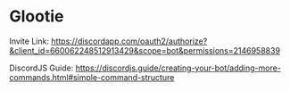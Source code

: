 # Glootie

Invite Link:
https://discordapp.com/oauth2/authorize?&client_id=660062248512913429&scope=bot&permissions=2146958839

DiscordJS Guide:
https://discordjs.guide/creating-your-bot/adding-more-commands.html#simple-command-structure
